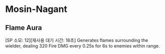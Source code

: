 # Mosin-Nagant

## Flame Aura

[SP 소모: 12][재사용 대기 시간: 18초] Generates flames surrounding the wielder, dealing 320 Fire DMG every 0.25s for 6s to enemies within range.
